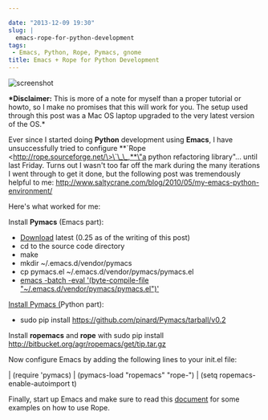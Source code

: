 ```yaml
---

date: "2013-12-09 19:30"
slug: |
  emacs-rope-for-python-development
tags:
 - Emacs, Python, Rope, Pymacs, gnome
title: Emacs + Rope for Python Development
---
```


![screenshot](https://farm3.staticflickr.com/2875/11294955694_5450819b65_z_d.jpg)

**\*Disclaimer:** This is more of a note for myself than a proper
tutorial or howto, so I make no promises that this will work for you.
The setup used through this post was a Mac OS laptop upgraded to the
very latest version of the OS.\*

Ever since I started doing **Python** development using **Emacs**, I
have unsuccessfully tried to configure **\`Rope
\<http://rope.sourceforge.net/\>\`\_\_,**\"a python refactoring
library\"... until last Friday. Turns out I wasn't too far off the mark
during the many iterations I went through to get it done, but the
following post was tremendously helpful to
me: <http://www.saltycrane.com/blog/2010/05/my-emacs-python-environment/>

Here's what worked for me:

Install **Pymacs** (Emacs part):

-   [Download](https://github.com/pinard/Pymacs/tarball/v0.2) latest
    (0.25 as of the writing of this post)
-   cd to the source code directory
-   make
-   mkdir \~/.emacs.d/vendor/pymacs
-   cp pymacs.el \~/.emacs.d/vendor/pymacs/pymacs.el
-   [emacs -batch -eval '(byte-compile-file
    "\~/.emacs.d/vendor/pymacs/pymacs.el")'](https://github.com/pinard/Pymacs/tarball/v0.25)

[Install Pymacs (](https://github.com/pinard/Pymacs/tarball/v0.25)Python
part):

-   sudo pip install <https://github.com/pinard/Pymacs/tarball/v0.2>

Install **ropemacs** and **rope** with sudo pip install
<http://bitbucket.org/agr/ropemacs/get/tip.tar.gz>

Now configure Emacs by adding the following lines to your init.el file:

| (require 'pymacs)
| (pymacs-load "ropemacs" "rope-")
| (setq ropemacs-enable-autoimport t)

Finally, start up Emacs and make sure to read this
[document](https://bitbucket.org/agr/ropemacs) for some examples on how
to use Rope.
